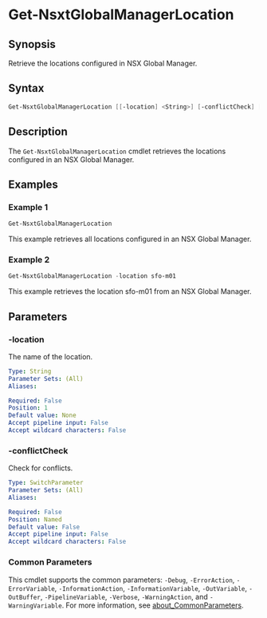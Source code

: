 # Get-NsxtGlobalManagerLocation

## Synopsis

Retrieve the locations configured in NSX Global Manager.

## Syntax

```powershell
Get-NsxtGlobalManagerLocation [[-location] <String>] [-conflictCheck] [<CommonParameters>]
```

## Description

The `Get-NsxtGlobalManagerLocation` cmdlet retrieves the locations configured in an NSX Global Manager.

## Examples

### Example 1

```powershell
Get-NsxtGlobalManagerLocation
```

This example retrieves all locations configured in an NSX Global Manager.

### Example 2

```powershell
Get-NsxtGlobalManagerLocation -location sfo-m01
```

This example retrieves the location sfo-m01 from an NSX Global Manager.

## Parameters

### -location

The name of the location.

```yaml
Type: String
Parameter Sets: (All)
Aliases:

Required: False
Position: 1
Default value: None
Accept pipeline input: False
Accept wildcard characters: False
```

### -conflictCheck

Check for conflicts.

```yaml
Type: SwitchParameter
Parameter Sets: (All)
Aliases:

Required: False
Position: Named
Default value: False
Accept pipeline input: False
Accept wildcard characters: False
```

### Common Parameters

This cmdlet supports the common parameters: `-Debug`, `-ErrorAction`, `-ErrorVariable`, `-InformationAction`, `-InformationVariable`, `-OutVariable`, `-OutBuffer`, `-PipelineVariable`, `-Verbose`, `-WarningAction`, and `-WarningVariable`. For more information, see [about_CommonParameters](http://go.microsoft.com/fwlink/?LinkID=113216).
